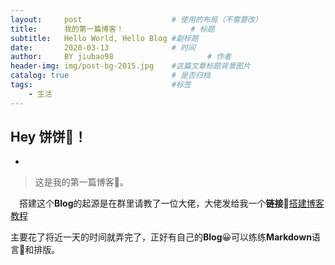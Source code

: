```yaml
---
layout:     post                    # 使用的布局（不需要改）
title:      我的第一篇博客！               # 标题 
subtitle:   Hello World, Hello Blog #副标题
date:       2020-03-13              # 时间
author:     BY jiubao98                     # 作者
header-img: img/post-bg-2015.jpg    #这篇文章标题背景图片
catalog: true                       # 是否归档
tags:                               #标签
    - 生活
---
```


## Hey 饼饼🐖！
-
>这是我的第一篇博客📑。  

&emsp;搭建这个**Blog**的起源是在群里请教了一位大佬，大佬发给我一个**链接🔗**[搭建博客教程](https://github.com/qiubaiying/qiubaiying.github.io/wiki/%E5%8D%9A%E5%AE%A2%E6%90%AD%E5%BB%BA%E8%AF%A6%E7%BB%86%E6%95%99%E7%A8%8B"BY博客教程")   

主要花了将近一天的时间就弄完了，正好有自己的**Blog**😀可以练练**Markdown**语言🙆‍和排版。



